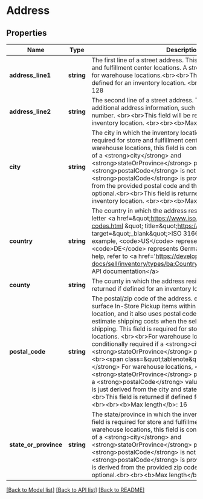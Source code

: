 # Address

## Properties
Name | Type | Description | Notes
------------ | ------------- | ------------- | -------------
**address_line1** | **string** | The first line of a street address. This field is required for store and fulfillment center locations. A street address is not required for warehouse locations.&lt;br&gt;&lt;br&gt;This field will be returned if defined for an inventory location. &lt;br&gt;&lt;br&gt;&lt;b&gt;Max length&lt;/b&gt;: 128 | [optional] 
**address_line2** | **string** | The second line of a street address. This field can be used for additional address information, such as a suite or apartment number. &lt;br&gt;&lt;br&gt;This field will be returned if defined for an inventory location. &lt;br&gt;&lt;br&gt;&lt;b&gt;Max length&lt;/b&gt;: 128 | [optional] 
**city** | **string** | The city in which the inventory location resides. This field is required for store and fulfillment center locations. For warehouse locations, this field is conditionally required as part of a &lt;strong&gt;city&lt;/strong&gt; and &lt;strong&gt;stateOrProvince&lt;/strong&gt; pair if a &lt;strong&gt;postalCode&lt;/strong&gt; is not provided. If a &lt;strong&gt;postalCode&lt;/strong&gt; is provided, the city is derived from the provided postal code and this field is technically optional.&lt;br&gt;&lt;br&gt;This field is returned if defined for an inventory location. &lt;br&gt;&lt;br&gt;&lt;b&gt;Max length&lt;/b&gt;: 128 | [optional] 
**country** | **string** | The country in which the address resides, represented as two-letter &lt;a href&#x3D;\&quot;https://www.iso.org/iso-3166-country-codes.html \&quot; title&#x3D;\&quot;https://www.iso.org \&quot; target&#x3D;\&quot;_blank\&quot;&gt;ISO 3166&lt;/a&gt; country code. For example, &lt;code&gt;US&lt;/code&gt; represents the United States, and &lt;code&gt;DE&lt;/code&gt; represents Germany. For implementation help, refer to &lt;a href&#x3D;&#x27;https://developer.ebay.com/api-docs/sell/inventory/types/ba:CountryCodeEnum&#x27;&gt;eBay API documentation&lt;/a&gt; | [optional] 
**county** | **string** | The county in which the address resides.&lt;br&gt;&lt;br&gt;This field is returned if defined for an inventory location. | [optional] 
**postal_code** | **string** | The postal/zip code of the address. eBay uses postal codes to surface In-Store Pickup items within the vicinity of a buyer&#x27;s location, and it also uses postal codes (origin and destination) to estimate shipping costs when the seller uses calculated shipping. This field is required for store and fulfillment center locations. &lt;br&gt;&lt;br&gt;For warehouse locations, this field is conditionally required if a &lt;strong&gt;city&lt;/strong&gt; and &lt;strong&gt;stateOrProvince&lt;/strong&gt; pair is not provided.&lt;br&gt;&lt;br&gt;&lt;span class&#x3D;\&quot;tablenote\&quot;&gt; &lt;strong&gt;Note:&lt;/strong&gt; For warehouse locations, &lt;strong&gt;city&lt;/strong&gt; and &lt;strong&gt;stateOrProvince&lt;/strong&gt; pair can be used instead of a &lt;strong&gt;postalCode&lt;/strong&gt; value, and then the postal code is just derived from the city and state/province.&lt;/span&gt;&lt;br&gt;&lt;br&gt;This field is returned if defined for an inventory location. &lt;br&gt;&lt;br&gt;&lt;b&gt;Max length&lt;/b&gt;: 16 | [optional] 
**state_or_province** | **string** | The state/province in which the inventory location resides. This field is required for store and fulfillment center locations. For warehouse locations, this field is conditionally required as part of a &lt;strong&gt;city&lt;/strong&gt; and &lt;strong&gt;stateOrProvince&lt;/strong&gt; pair if a &lt;strong&gt;postalCode&lt;/strong&gt; is not provided. If a &lt;strong&gt;postalCode&lt;/strong&gt; is provided, the state or province is derived from the provided zip code and this field is technically optional.&lt;br&gt;&lt;br&gt;&lt;b&gt;Max length&lt;/b&gt;: 128 | [optional] 

[[Back to Model list]](../../README.md#documentation-for-models) [[Back to API list]](../../README.md#documentation-for-api-endpoints) [[Back to README]](../../README.md)

